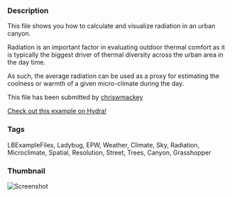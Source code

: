 ### Description 
This file shows you how to calculate and visualize radiation in an urban canyon.
Radiation is an important factor in evaluating outdoor thermal comfort as it is typically the biggest driver of thermal diversity across the urban area in the day time.
As such, the average radiation can be used as a proxy for estimating the coolness or warmth of a given micro-climate during the day.

This file has been submitted by [chriswmackey](https://github.com/chriswmackey)

[Check out this example on Hydra!](http://hydrashare.github.io/hydra/viewer?owner=chriswmackey&fork=hydra_2&id=Radiation_in_an_Urban_Canyon)
### Tags 
LBExampleFiles, Ladybug, EPW, Weather, Climate, Sky, Radiation, Microclimate, Spatial, Resolution, Street, Trees, Canyon, Grasshopper
### Thumbnail 
![Screenshot](https://raw.githubusercontent.com/chriswmackey/hydra/master/Radiation_in_an_Urban_Canyon/thumbnail.png)
